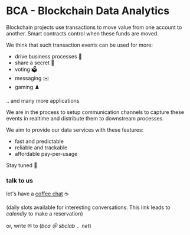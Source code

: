 # BCA - Blockchain Data Analytics

Blockchain projects use transactions to move value from one account to another. Smart contracts control when these funds are moved.

We think that such transaction events can be used for more:
* drive business processes 🤸
* share a secret 🔑
* voting 🗳️
* messaging ✉️
* gaming ♟️

.. and many more applications

We are in the process to setup communication channels to capture these events in realtime and distribute them to downstream processes.

We aim to provide our data services with these features:
- fast and predictable
- reliable and trackable
- affordable pay-per-usage

Stay tuned 🚀

### talk to us

let's have a [coffee chat](https://calendly.com/avd-oiog/coffee-chat)  ☕ 

(daily slots available for interesting conversations. This link leads to _calendly_ to make a reservation)

or, write ✉ to (_bca ＠ sbclab ．net_)
